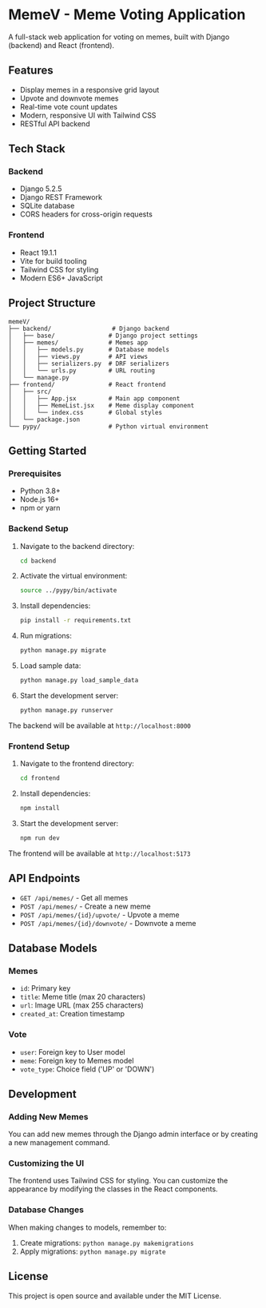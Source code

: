 # MemeV - Meme Voting Application

A full-stack web application for voting on memes, built with Django (backend) and React (frontend).

## Features

- Display memes in a responsive grid layout
- Upvote and downvote memes
- Real-time vote count updates
- Modern, responsive UI with Tailwind CSS
- RESTful API backend

## Tech Stack

### Backend
- Django 5.2.5
- Django REST Framework
- SQLite database
- CORS headers for cross-origin requests

### Frontend
- React 19.1.1
- Vite for build tooling
- Tailwind CSS for styling
- Modern ES6+ JavaScript

## Project Structure

```
memeV/
├── backend/                 # Django backend
│   ├── base/               # Django project settings
│   ├── memes/              # Memes app
│   │   ├── models.py       # Database models
│   │   ├── views.py        # API views
│   │   ├── serializers.py  # DRF serializers
│   │   └── urls.py         # URL routing
│   └── manage.py
├── frontend/               # React frontend
│   ├── src/
│   │   ├── App.jsx         # Main app component
│   │   ├── MemeList.jsx    # Meme display component
│   │   └── index.css       # Global styles
│   └── package.json
└── pypy/                   # Python virtual environment
```

## Getting Started

### Prerequisites
- Python 3.8+
- Node.js 16+
- npm or yarn

### Backend Setup

1. Navigate to the backend directory:
   ```bash
   cd backend
   ```

2. Activate the virtual environment:
   ```bash
   source ../pypy/bin/activate
   ```

3. Install dependencies:
   ```bash
   pip install -r requirements.txt
   ```

4. Run migrations:
   ```bash
   python manage.py migrate
   ```

5. Load sample data:
   ```bash
   python manage.py load_sample_data
   ```

6. Start the development server:
   ```bash
   python manage.py runserver
   ```

The backend will be available at `http://localhost:8000`

### Frontend Setup

1. Navigate to the frontend directory:
   ```bash
   cd frontend
   ```

2. Install dependencies:
   ```bash
   npm install
   ```

3. Start the development server:
   ```bash
   npm run dev
   ```

The frontend will be available at `http://localhost:5173`

## API Endpoints

- `GET /api/memes/` - Get all memes
- `POST /api/memes/` - Create a new meme
- `POST /api/memes/{id}/upvote/` - Upvote a meme
- `POST /api/memes/{id}/downvote/` - Downvote a meme

## Database Models

### Memes
- `id`: Primary key
- `title`: Meme title (max 20 characters)
- `url`: Image URL (max 255 characters)
- `created_at`: Creation timestamp

### Vote
- `user`: Foreign key to User model
- `meme`: Foreign key to Memes model
- `vote_type`: Choice field ('UP' or 'DOWN')

## Development

### Adding New Memes
You can add new memes through the Django admin interface or by creating a new management command.

### Customizing the UI
The frontend uses Tailwind CSS for styling. You can customize the appearance by modifying the classes in the React components.

### Database Changes
When making changes to models, remember to:
1. Create migrations: `python manage.py makemigrations`
2. Apply migrations: `python manage.py migrate`

## License

This project is open source and available under the MIT License.
